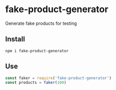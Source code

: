 # fake-product-generator
Generate fake products for testing

## Install

`npm i fake-product-generator`

## Use

```javascript
const faker = require('fake-product-generator')
const products = faker(100)
```
